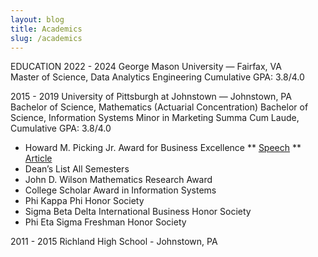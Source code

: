 ```yaml
---
layout: blog
title: Academics
slug: /academics
---
```


EDUCATION
2022 - 2024
George Mason University —  Fairfax, VA	
Master of Science, Data Analytics Engineering
Cumulative GPA: 3.8/4.0

2015 - 2019
University of Pittsburgh at Johnstown — Johnstown, PA
Bachelor of Science, Mathematics (Actuarial Concentration)
Bachelor of Science, Information Systems
Minor in Marketing
Summa Cum Laude, Cumulative GPA: 3.8/4.0

* Howard M. Picking Jr. Award for Business Excellence
 ** [Speech](https://www.youtube.com/watch?v=CSGT_7AL2OE)
 ** [Article](https://www.richlandsd.com/apps/news/article/854796)
* Dean’s List	All Semesters
* John D. Wilson Mathematics Research Award
* College Scholar Award in Information Systems
* Phi Kappa Phi Honor Society
* Sigma Beta Delta International Business Honor Society                                                                                             
* Phi Eta Sigma Freshman Honor Society

2011 - 2015
Richland High School - Johnstown, PA

<br />
